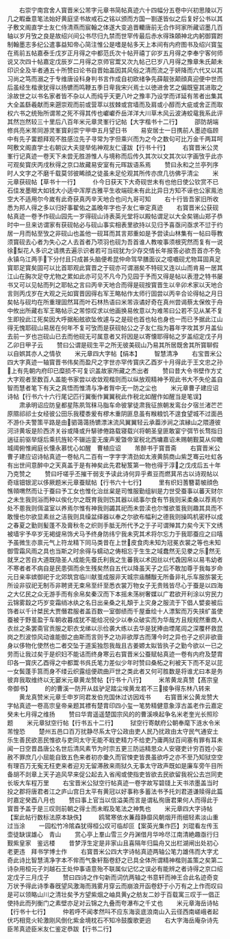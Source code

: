 <!-- { "loadSidebar": true } -->
　　右崇宁南宫舍人寳晋米公芾字元章书简帖真迹六十四幅分五卷中兴初思陵以万几之睱垂意笔法始好黄庭坚书故戒石之铭以颁而方国一劄遂皆似之后复好公书以其子敷文阁直学士友仁侍清燕而宸翰之体遂大变追晋轥唐前无合作珂家所藏诏墨几百轴以岁月攷之良是故绍兴间公书尽归九禁而世罕传最后赤水得珠頣神北内躬御寳跗制翰墨志多纪公遣事益知帝心简注惟公是嗜是帖多天上本间有内府图书及绍兴寳玺在焉前五帖嘉泰壬戊岁正月得之中都范氏次十帖开禧丁卯岁五月得之李奉宁客何师说又次四十帖嘉定戊辰岁二月得之京师官鬻又次九帖己巳岁八月得之豫章朱氏颠未印识全及半者通五十所赞曰论书自晋始盖因其风俗之清而流之于妍降而六代又以其习尚之笃而溺之于专维唐设科身判书言作成自初欧禇争先薛靓张颠顔真迎便中世而后虽经生楷隶犹得以扬镳而鸣鞭五季日卑我宋兴焉士以徳进舍艺之偏既窒其进取之涂故世之以书名家者皆不杂以人而纯乎天更八叶之豫丰乃设学而详延有芾者出集其大全盖繇羲献而来遡崇观而前或营萃以拔棘或宫墙而及肩或小醇而大疵或舍正而取权六书之统殆所谓芾之死不得其传也巘巘乔岳洋洋大川草木风云波涛蛟鼋我系此评其然岂然较三十里后八百年米元章灵峯行记帖【大字楷书十二行】
　　邵防胡端修呉亮米芾同游灵峯寳刹崇宁甲申五月望日书
　　易安居士一日携前人墨迹临顾中有先子畱题拜观不胜感泣先子寻常为字但乘兴而为之今之数句可比万金千两耳呵呵敷文阁直学士右朝议大夫提举佑神观友仁谨跋【行书十行】
　　右寳晋米公灵峯行记真迹一卷天下未尝无胜游惟人与境称而后传久其次以文其次以字画攷乎此亦可观矣寳庆丙戌秋得之京口故藏易安室有元晖跋语系焉
　　赞曰永和之兰亭列序时人文字之不磨千载莫邻彼睎顔之徒虽未足伦观其所传亦庶几彷佛乎清尘
　　米元章获砚帖【草书十一行】
　　仆今日获天下大奇砚世未有也他日使公钦赏不已石佳发墨眼大如钱大小适中浑厚古雅平生收端砚未有此比异日方知不诬也公家鳯池空大不适用尔今嵗有此奇获真丙辛天地合也问九哥可知
　　右十行皆吾家旧所收悉为邦人得之多以归好事翟佑之盖晚年字也子友仁审定真迹
　　右寳晋米公获砚帖真迹一卷予作砚山园先一岁得砚山诗表英光堂将以殿帖谓足以大全矣锡山郑子恭时中一旦来访谓家有获砚帖必与砚山事实相表里欲持以见归予喜亟问亟求不愆于约居一月而帖至攷之非砚山也盖他一砚耳而其言郑重如是予尝读山林集有一帖曰辱教须寳砚去心者为失心之人去首者乃项羽也砚为吾首谁人教唆事须根究然而复有一说徐梨花人多识之请携去遍示识者若可当砚犹为少存交情长年报答必欲吾首亦不免永镇乌江两手下分付且只成甚头脑便希昆仲命驾早膳面议之噫嚱砚尤物耳固真足寳耶足寳矣固可以比首耶观此寳晋之于砚亦可谓溺矣不特砚又连以山而肯易一居其江山在胸次足夺尤物之累如此亦可见不凡今乃见园于予而又得是帖以表澄之特书屡书又可以见帖而列之耶帖之言曰丙辛天地合而得是砚按寳晋生以辛卯术家以天地合言则丙戊岁在大观之元如寳晋因得右军王略帖作太师行固尝以丙辛合论得帖之月日矣帖与砚均在所重理固然耳而叶石林热语曰米芾诙谲好奇在真州尝谒蔡太保攸于舟中攸出所藏右军王略帖示之芾惊叹求以他画换易攸意以为难芾曰公若不见从某不复生即投此江死矣因大呼据船舷欲坠攸遽与之是砚也首也帖也身也一而已予据此江山得无愧耶砚山易居在何年不复可攷而是获砚帖公之子友仁指为暮年字攻其岁月盖仙去前一岁也岂砚山已去而他砚无可属意者又将因是以寄懐耶得帖之岁盖绍定戊子月乙卯日甲子云
　　赞曰公谓是砚生平之所无彼美砚山乃易其所居既舍其所寳聊假以自娯其亦人之情欤
　　米元章四大字帖【绢本】
　　智慧清净
　　右宝晋米公四大字真迹一轴寳晋书伟矣而盈尺之字世亦罕传寳庆乙酉岁十月得此于王文忠之孙上有先朝内府印已糜损不可复识盖故家所藏之杰出者
　　赞曰昔大令书壁作方丈大字观者至数百人盖能书家尝以收敛观楷则而以纵放观精神予观此书大不失伦盖自智而慧者笔下有天之真悟而惟清与净者胷中无一防之尘也
　　米元章曹子建应诏诗帖【行书六十六行尾记匹行翼衡作翼翼税此作税北如醒作如醒当是笔误】
　　肃承明诏应防皇都星陈夙驾秣马脂车命彼掌徒肃我征旅朝发鸾台夕宿兰渚芒芒原隰祁祁士女经彼公田乐我稷黍爰有樛木重阴匪息虽有糇粮饥不遑食望城不过面邑不游仆夫警策平路是由驷蔼蔼扬镳漂沫流风翼翼轻云承葢渉涧之滨縁山之隈遵彼河浒黄坂是阶西济关谷或降或升騑骖倦路载寝载兴将朝圣皇匪敢宴宁弭节长骛指日遄征前驱举燧后乘抗旌轮不辍运銮无废声爰曁帝室税北西墉嘉诏未赐朝觐莫从仰瞻城阈俯惟阙庭长懐永慕忧心如醒　曹植应诏
　　芾醉书于寳晋斋
　　右寳晋米公曹子建应诏诗帖真迹一卷帖凡二百有一字字字清劲如太液黄鹄商山紫芝骞云吐虹各有出世间意醉中之天真盖于是有神矣此先君秘笈第一物也得于淳之戊戌后五十年乃克赞之
　　赞曰吁嗟乎丕摧干弱支予读此诗何异乎煮豆而燃萁吊古以诗观帖以奇瑶钿银泥以侈厥题米元章蚕赋帖【行书六十七行】
　　里有织妇蓍簪葛帔顔色憔顇喟然而让于蚕曰予工女也惟化治丝枲是司惟服勤组紃是力世受蚕事以蕃天财尔之未生我则浴而种以俟化尔之既育我则饬其器以祗事尔食有节我则采柔桑以荐焉尔处不慁我则佴温室以养焉尔惟有神我则蠲其祀而未尝渎也尔惟欲茧我则趣其具而不敢慢也尔欲显素丝之洁我则具缲盆绎器以奉之尔欲布幅利之德我则操鸣机密杼以成之春夏之勤则髪蓬不及膏秋冬之织则手胝无所代予之于子可谓殚其力矣今天下文绣被墙宇予卒岁无褐缇帛饰犬马予终身防纬宁我未究其术将尔忘力于我耶蚕应之曰嘻予虽微生亦禀元气上符龙精下同马类昔在上世皮食肉未知为冠冕衣裳之等也未知御雪霜风雨之具也当斯之时余得与蠕动之俦相忘于生生之域蠢然无见豢之乐然无就烹之苦自大道既隐圣人成能先蚕氏利我之生蕃我以术因丝以代毳因帛以易韦幼者不寒者者不病自是民患弭而余生残矣然自五代以降虽天子之后不敢加尊于我每岁命元日亲率嫔御祀于北郊筑宫临川献茧成服非天城宗庙黼黻无所备非礼乐车服旂裳无所设非驭祀无制币非聘贤无束帛至纤至悉衣裳万物女子无贵贱皆尽心于蚕是以四海之大亿民之众无游手而有余帛矣秦汉而下本摇未荡树奢媒以广君欲开利涂以穷民力云锦雾縠之巧岁变霜绡冰纨之名日出亲桑之礼頽于上灾身之服流于下倡人嬖妾被后饰者以千计桀民大贾僭君服者盖百数一室御绩而千屋垂绘十人漂絮而万失挟纩虽使蚕被于野茧盈于车朝收暮成犹不能给况役少以奉众破实而为华哉方且规规然重商人衣丝之条罢斋官贡服之职衣戈绨以示俭袭大练以去华是犹捧由堙尾闾之深覆杯救昆岗之烈波惊风动谁能御之由斯而言则予之功非欲厚古而薄今时之异也子之织非欲啬身以侈物化使然也二者交坠于道奚独怨我哉且古姜嫄太姒皆执子之勤今欲以一已之劳而让我过矣于是织妇不能诘而终身寒云右寳晋米公蚕赋帖真迹一卷有内府及楚胄印各一寳庆乙酉得之中都鬻书呉氏笔力差似少年时赞曰桑柘之利被天下而不足以芘一女鬓蓬手筥而身不缕云织露组便疏曲戸世之类此者又何可胜数是将谁尤曰本是务彼弃我取维终以无窭米元章黄龙赞帖【行书十八行】
　　米芾黄龙真赞【髙宗皇帝御书】
　　的的曹溪一防开从兹驴足踏尘埃黄龙若不三接争得东林八转来
　　黄龙真赞米元章壬申岁同君发伯充国休过访因戏书
　　右寳晋米公黄龙赞大字帖真迹一卷高宗皇帝亲题其褾有楚胄印四小玺一笔势精健意象淳古盖老作云嘉定癸未七月得之维扬
　　赞曰华胄遥遥楚国宗风的的曹溪唤起争名米老奎光长照珍题
　　米元章狱空行帖【行书五十二行】
　　狱空行寄献府公朝奉麾下涟水令米芾惶恐
　　楚州五邑口百万扰静尽系太守公政由吏人民乃扰政由太守民气通安土乐生善民欲恶民惟欲与吏同太守无能不戢吏精力不给吏乃庸两狱百间塞有罪有耳未闻一日空晋昌唐公名世后清风素节为时宗五更三防运精思众人安寝吏计穷百姓小妄赦不罪庶几小屈能自致五色来者初亦彚久而官悚吏皆畏虽欲呼之亦不至乃知狱空空有理百万无寃无枉吏来者迎刃无留滞赦来雨狱久无事太守政声既如是廉车旁午目所备胡不剡章上天子追风早来促公起去入省闱或使指吏皆欲去民欲留我祝公去岂同吏长坂大车程万里
　　右宝晋米公狱空行帖真迹一卷字故写碧牋上天书浓墨盖当时投之郡将唐君者江之庐山宫日太平有黄冠以好事称多蓄法书予托刘君道谦赎得此篇时嘉定癸酉八月也
　　赞曰事上官当以信溢美而言是谓私徇唐君果何人而得此于寳晋予盖于是三叹则前朝之得士而未暇及笔法之神隽也
　　米元章四大字诗帖【案此帖行数标法原本缺佚】
　　鸥鹭寒依水蒹葭静靡风朝烟开雨细轻素淡山重过当涂
　　一园松竹冷隂森犹得桓公叹可临却叵【案英光集作匹】刘琨看左传玉壶徒缺误雄心　青山
　　赏心亭上羣山雪三夕丹渊借月华呤尽江南清絶趣亟行归觐紫皇家　鉴远楼
　　昔梦浮生定是非家山且喜隔年归扁舟又出栏湖闸出处初心老更违　拜书学博士作
　　右寳晋米公四大字诗帖真迹两轴公笔力雄伟而大字尤奇此诗比智慧淸净字本不侔而气象轩豁卷舒之已具全体所谓精神楷则盖策之矣第二诗杂用桓元子刘越石王处仲事语意殆不联属似记忆之误必有能辨之者诗得之京口绍定戊子三月戊子
　　赞曰四诗之作句新而词伉两轴之书意轩而神王合此名迹奇变万状予得此诗季春旣望风激海而溅雾月穿云而崩浪开函卷舒于小万有之上作而叹曰是可以领略山川之清壮矣予方望紫烟之岫具黄之舫友二妙于百载寓三叹于一倡正使持此而列衡门之素壁亦足对云锦之九叠而夸瀑布之千丈也
　　米元章海岳诗帖【行书十七行】
　　仲若呼不闻孝然呌不应东海衮底浪南山入云径西南嵯峨者起伏巧相竞火轮激刚风倒化紫金境枕石不知冷鼓腹歌更逈
　　右大字海岳庵杂诗先臣芾真迹臣米友仁鉴定恭跋【行书二行】
